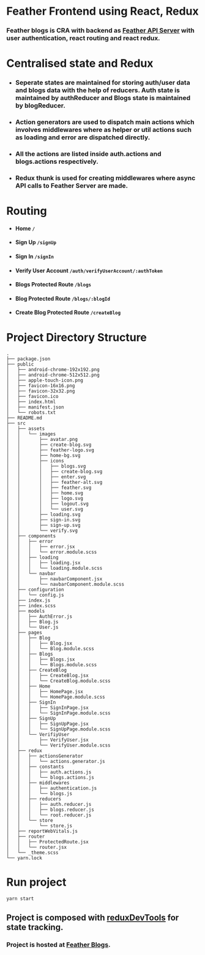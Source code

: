 # Feather Frontend using React, Redux

### Feather blogs is CRA with backend as [Feather API Server](https://github.com/abhay-tank/feather-api.git) with user authentication, react routing and react redux.

# Centralised state and Redux

- ### Seperate states are maintained for storing auth/user data and blogs data with the help of reducers. Auth state is maintained by authReducer and Blogs state is maintained by blogReducer.

- ### Action generators are used to dispatch main actions which involves middlewares where as helper or util actions such as loading and error are dispatched directly.

- ### All the actions are listed inside auth.actions and blogs.actions respectively.

- ### Redux thunk is used for creating middlewares where async API calls to Feather Server are made.

# Routing

- #### Home `/`
- #### Sign Up `/signUp`
- #### Sign In `/signIn`
- #### Verify User Account `/auth/verifyUserAccount/:authToken`
- #### Blogs **Protected Route** `/blogs`
- #### Blog **Protected Route** `/blogs/:blogId`
- #### Create Blog **Protected Route** `/createBlog`

# Project Directory Structure

```
.
├── package.json
├── public
│   ├── android-chrome-192x192.png
│   ├── android-chrome-512x512.png
│   ├── apple-touch-icon.png
│   ├── favicon-16x16.png
│   ├── favicon-32x32.png
│   ├── favicon.ico
│   ├── index.html
│   ├── manifest.json
│   └── robots.txt
├── README.md
├── src
│   ├── assets
│   │   └── images
│   │       ├── avatar.png
│   │       ├── create-blog.svg
│   │       ├── feather-logo.svg
│   │       ├── home-bg.svg
│   │       ├── icons
│   │       │   ├── blogs.svg
│   │       │   ├── create-blog.svg
│   │       │   ├── enter.svg
│   │       │   ├── feather-alt.svg
│   │       │   ├── feather.svg
│   │       │   ├── home.svg
│   │       │   ├── logo.svg
│   │       │   ├── logout.svg
│   │       │   └── user.svg
│   │       ├── loading.svg
│   │       ├── sign-in.svg
│   │       ├── sign-up.svg
│   │       └── verify.svg
│   ├── components
│   │   ├── error
│   │   │   ├── error.jsx
│   │   │   └── error.module.scss
│   │   ├── loading
│   │   │   ├── loading.jsx
│   │   │   └── loading.module.scss
│   │   └── navbar
│   │       ├── navbarComponent.jsx
│   │       └── navbarComponent.module.scss
│   ├── configuration
│   │   └── config.js
│   ├── index.js
│   ├── index.scss
│   ├── models
│   │   ├── AuthError.js
│   │   ├── Blog.js
│   │   └── User.js
│   ├── pages
│   │   ├── Blog
│   │   │   ├── Blog.jsx
│   │   │   └── Blog.module.scss
│   │   ├── Blogs
│   │   │   ├── Blogs.jsx
│   │   │   └── Blogs.module.scss
│   │   ├── CreateBlog
│   │   │   ├── CreateBlog.jsx
│   │   │   └── CreateBlog.module.scss
│   │   ├── Home
│   │   │   ├── HomePage.jsx
│   │   │   └── HomePage.module.scss
│   │   ├── SignIn
│   │   │   ├── SignInPage.jsx
│   │   │   └── SignInPage.module.scss
│   │   ├── SignUp
│   │   │   ├── SignUpPage.jsx
│   │   │   └── SignUpPage.module.scss
│   │   └── VerifiyUser
│   │       ├── VerifyUser.jsx
│   │       └── VerifyUser.module.scss
│   ├── redux
│   │   ├── actionsGenerator
│   │   │   └── actions.generator.js
│   │   ├── constants
│   │   │   ├── auth.actions.js
│   │   │   └── blogs.actions.js
│   │   ├── middlewares
│   │   │   ├── authentication.js
│   │   │   └── blogs.js
│   │   ├── reducers
│   │   │   ├── auth.reducer.js
│   │   │   ├── blogs.reducer.js
│   │   │   └── root.reducer.js
│   │   └── store
│   │       └── store.js
│   ├── reportWebVitals.js
│   ├── router
│   │   ├── ProtectedRoute.jsx
│   │   └── router.jsx
│   └── _theme.scss
└── yarn.lock
```

# Run project

```bash
yarn start
```

## Project is composed with [reduxDevTools](https://github.com/zalmoxisus/redux-devtools-extension) for state tracking.

### Project is hosted at [Feather Blogs]().
